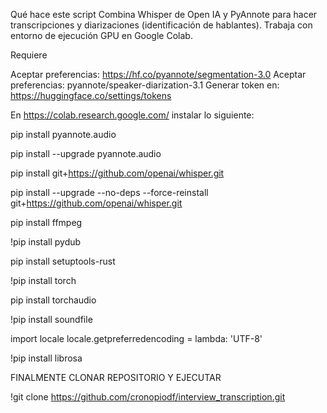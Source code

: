 Qué hace este script
Combina Whisper de Open IA y PyAnnote para hacer transcripciones y diarizaciones (identificación de hablantes). Trabaja con entorno de ejecución GPU en Google Colab. 


Requiere 

Aceptar preferencias: https://hf.co/pyannote/segmentation-3.0
Aceptar preferencias: pyannote/speaker-diarization-3.1 
Generar token en: https://huggingface.co/settings/tokens 


En https://colab.research.google.com/ instalar lo siguiente:


pip install pyannote.audio

pip install --upgrade pyannote.audio

pip install git+https://github.com/openai/whisper.git

pip install --upgrade --no-deps --force-reinstall git+https://github.com/openai/whisper.git

pip install ffmpeg

!pip install pydub

pip install setuptools-rust

!pip install torch

pip install torchaudio

!pip install soundfile


import locale
locale.getpreferredencoding = lambda: 'UTF-8'

!pip install librosa	



FINALMENTE CLONAR REPOSITORIO Y EJECUTAR

!git clone https://github.com/cronopiodf/interview_transcription.git
